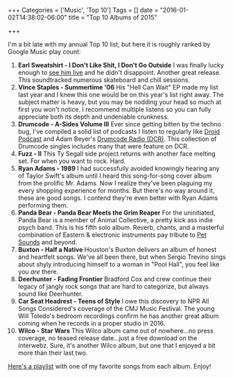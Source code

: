 +++
Categories = ['Music', 'Top 10']
Tags = []
date = "2016-01-02T14:38:02-06:00"
title = "Top 10 Albums of 2015"

+++

I'm a bit late with my annual Top 10 list, but here it is roughly ranked by Google Music play count:

1. **Earl Sweatshirt - I Don't Like Shit, I Don't Go Outside** I was finally lucky enough to [see him live](http://www.houstonpress.com/music/earl-sweatshirt-revels-in-raps-odd-future-at-warehouse-live-7746980) and he didn't disappoint. Another great release. This soundtracked numerous skateboard and chill sessions.
1. **Vince Staples - Summertime '06** His "Hell Can Wait" EP made my list last year and I knew this one would be on this year's list right away. The subject matter is heavy, but you may be nodding your head so much at first you won't notice. I recommend multiple listens so you can fully appreciate both its depth and undeniable crunkness.
1. **Drumcode - A-Sides Volume III** Ever since getting bitten by the techno bug, I've compiled a solid list of podcasts I listen to regularly like [Droid Podcast](http://www.droidbehavior.com/blog/podcast/) and Adam Beyer's [Drumcode Radio (DCR)](http://drumcode.se/). This collection of Drumcode singles includes many that were feature on DCR.
1. **Fuzz - II** This Ty Segall side project returns with another face melting set. For when you want to rock. Hard.
1. **Ryan Adams - 1989** I had successfully avoided knowingly hearing any of Taylor Swift's album until I heard this song-for-song cover album from the prolific Mr. Adams. Now I realize they've been plaguing my every shopping experience for months. But there's no way around it, these are good songs. I contend they're even better with Ryan Adams performing them.
1. **Panda Bear - Panda Bear Meets the Grim Reaper** For the uninitiated, Panda Bear is a member of Animal Collective, a pretty kick ass indie psych band. This is his fifth solo album. Reverb, chants, and a masterful combination of Eastern & electronic instruments pay tribute to [Pet Sounds](https://www.youtube.com/watch?v=lD4sxxoJGkA) and beyond.
1. **Buxton - Half a Native** Houston's Buxton delivers an album of honest and heartfelt songs. We've all been there, but when Sergio Trevino sings about shyly introducing himself to a woman in "Pool Hall", you feel like you _are_ there.
1. **Deerhunter - Fading Frontier** Bradford Cox and crew continue their legacy of jangly rock songs that are hard to categorize, but always sound like Deerhunter.
1. **Car Seat Headrest - Teens of Style** I owe this discovery to NPR All Songs Considered's coverage of the CMJ Music Festival. The young Will Toledo's bedroom recordings confirm he has another great album coming when he records in a proper studio in 2016.
1. **Wilco - Star Wars** This Wilco album came out of nowhere...no press coverage, no teased release date...just a free download on the interwebz. Sure, it's another Wilco album, but one that I enjoyed a bit more than their last two.

[Here's a playlist](https://www.youtube.com/playlist?list=PLiOTTgupZ1CBE0OdDyg1jOfQpwr0VlbA9) with one of my favorite songs from each album. Enjoy!
